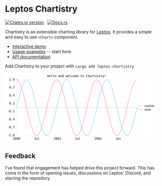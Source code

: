 # Leptos Chartistry

<p><a href="https://crates.io/crates/leptos-chartistry"><img src="https://img.shields.io/crates/v/leptos-chartistry.svg?style=for-the-badge" alt="Crates.io version" /></a> &nbsp; <a href="https://docs.rs/leptos-chartistry"><img src="https://img.shields.io/badge/docs-latest-blue.svg?style=for-the-badge" alt="Docs.rs" /></a></p>

Chartistry is an extensible charting library for [Leptos](https://github.com/leptos-rs/leptos). It provides a simple and easy to use `<Chart>` component.

- [Interactive demo](https://feral-dot-io.github.io/leptos-chartistry/)
- [Usage examples](https://feral-dot-io.github.io/leptos-chartistry/examples.html) -- start here
- [API documentation](https://docs.rs/leptos-chartistry)

Add Chartistry to your project with `cargo add leptos-chartistry`

![Chartistry in action!](docs/screenshot.png?raw=true "Chartistry in action!")

## Feedback

I've found that engagement has helped drive this project forward. This has come in the form of opening issues, discussions on Leptos' Discord, and starring the repository.
